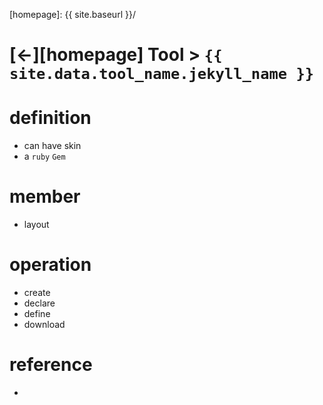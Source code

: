 ---
---


[//]: #(Reference)
[homepage]:   {{ site.baseurl }}/

# [&larr;][homepage] Tool > `{{ site.data.tool_name.jekyll_name }}`
# definition
- can have skin
- a `ruby` `Gem`

# member
- layout

# operation
- create 
- declare
- define
- download

# reference
- 